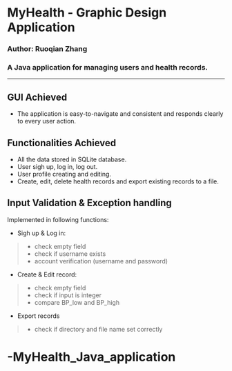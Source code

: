 # MyHealth - Graphic Design Application
### Author: Ruoqian Zhang
### A Java application for managing users and health records.
***

## GUI Achieved
- The application is easy-to-navigate and consistent and responds clearly to every user action.

## Functionalities Achieved
- All the data stored in SQLite database.
- User sigh up, log in, log out.  
- User profile creating and editing.
- Create, edit, delete health records and export existing records to a file.


## Input Validation & Exception handling  
Implemented in following functions:
- Sigh up & Log in:
>- check empty field
>- check if username exists
>- account verification (username and password)
- Create & Edit record:
>- check empty field
>- check if input is integer
>- compare BP_low and BP_high
- Export records
>- check if directory and file name set correctly

# -MyHealth_Java_application
